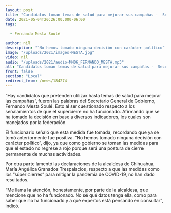 ```yaml
---
layout: post
title: "Candidatos toman temas de salud para mejorar sus campañas -  Secretario"
date: 2021-05-04T20:26:00.000-06:00
tags:
  
  - Fernando Mesta Soulé
  
author: nil
description: "“No hemos tomado ninguna decisión con carácter político”."
image: "/uploads/2021/images-MESTA.jpg"
video: nil
audio: "/uploads/2021/audio-MM06_FERNANDO_MESTA.mp3"
alt: "Candidatos toman temas de salud para mejorar sus campañas -  Secretario"
front: false
section: "Local"
redirect_from: /news/184274
---
```


“Hay candidatos que pretenden utilizar hasta temas de salud para mejorar las campañas”, fueron las palabras del Secretario General de Gobierno, Fernando Mesta Soulé. Esto al ser cuestionado respecto a los señalamientos de que el supercierre no ha funcionado. Afirmando que se ha tomado la decisión en base a diversos indicadores, los cuales son manejados por la federación.

El funcionario señaló que esta medida fue tomada, recordando que ya se tomó anteriormente fue positiva. “No hemos tomado ninguna decisión con carácter político”, dijo, ya que como gobierno se toman las medidas para que el estado no regrese a rojo porque será una postura de cierre permanente de muchas actividades. 

Por otra parte lamentó las declaraciones de la alcaldesa de Chihuahua, María Angélica Granados Trespalacios, respecto a que las medidas como los “súper cierres” para mitigar la pandemia de COVID-19, no han dado resultados.

“Me llama la atención, honestamente, por parte de la alcaldesa, que mencione que no ha funcionado. No sé qué datos tenga ella, como para saber que no ha funcionado y a qué expertos está pensando en consultar”, indicó.
